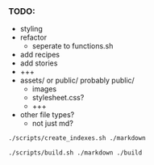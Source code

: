 ### TODO:

- styling
- refactor
  - seperate to functions.sh
- add recipes
- add stories
- +++
- assets/ or public/ probably public/
  - images
  - stylesheet.css?
  - +++
- other file types?
  - not just md?

```bash
./scripts/create_indexes.sh ./markdown

./scripts/build.sh ./markdown ./build
```
